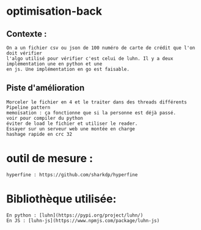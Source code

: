 # optimisation-back

## Contexte :
    On a un fichier csv ou json de 100 numéro de carte de crédit que l'on doit vérifier
    l'algo utilisé pour vérifier c'est celui de luhn. Il y a deux implémentation une en python et une
    en js. Une implémentation en go est faisable.

## Piste d'amélioration
    Morceler le fichier en 4 et le traiter dans des threads différents
    Pipeline pattern
    memoïsation : ça fonctionne que si la personne est déjà passé.
    voir pour compiler du python
    éviter de load le fichier et utiliser le reader.
    Essayer sur un serveur web une montée en charge
    hashage rapide en crc 32

# outil de mesure :
    hyperfine : https://github.com/sharkdp/hyperfine
# Bibliothèque utilisée:
    En python : [luhn](https://pypi.org/project/luhn/)
    En JS : [luhn-js](https://www.npmjs.com/package/luhn-js)
